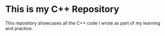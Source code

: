 # This is my C++ Repository

This repository showcases all the C++ code I wrote as part of my learning and practice.